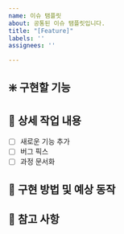 ```yaml
---
name: 이슈 탬플릿
about: 공통된 이슈 탬플릿입니다.
title: "[Feature]"
labels: ''
assignees: ''

---
```


## :sparkle: 구현할 기능
<!--- 구현할 기능을 커밋 컨벤션에 맞게 작성해주세요 --->

## :memo: 상세 작업 내용
<!--- 체크박스를 사용하여 작업 진행 상황을 추가해주세요 --->
-[ ] 새로운 기능 추가
-[ ] 버그 픽스
-[ ] 과정 문서화

## :construction: 구현 방법 및 예상 동작
<!--- 불릿 포인트로 간략하게 작성해주세요 --->

## :page_facing_up: 참고 사항
<!--- 불릿 포인트로 간략하게 작성해주세요 --->
